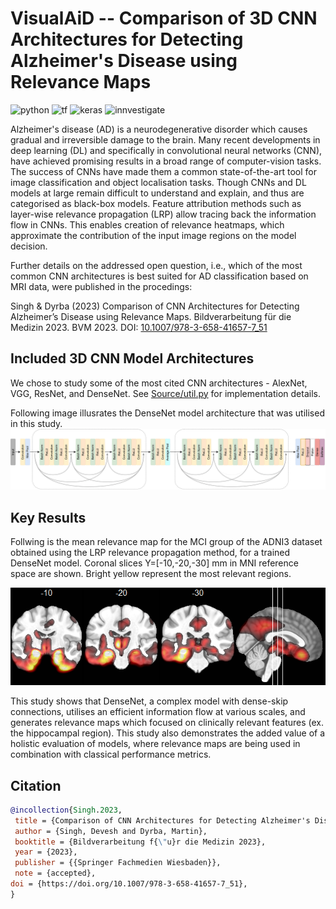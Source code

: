 # VisualAiD -- Comparison of 3D CNN Architectures for Detecting Alzheimer's Disease using Relevance Maps

![python](https://img.shields.io/badge/python-v3.7-green)
![tf](https://img.shields.io/badge/tensorflow-v1.15-orange)
![keras](https://img.shields.io/badge/keras-v.2.2.4-red)
![innvestigate](https://img.shields.io/badge/innvestigate-v.1.0.9-blue)


Alzheimer's disease (AD) is a neurodegenerative disorder which causes gradual and irreversible damage to the brain. 
Many recent developments in deep learning (DL) and specifically in convolutional neural networks (CNN), have achieved promising results in a broad range of computer-vision tasks.
The success of CNNs have made them a common state-of-the-art tool for image classification and object localisation tasks. 
Though CNNs and DL models at large remain difficult to understand and explain, and thus are categorised as black-box models.
Feature attribution methods such as layer-wise relevance propagation (LRP) allow tracing back the information flow in CNNs. 
This enables creation of relevance heatmaps, which approximate the contribution of the input image regions on the model decision. 

Further details on the addressed open question, i.e., which of the most common CNN architectures is best suited for AD classification based on MRI data, were published in the procedings:

Singh & Dyrba (2023) Comparison of CNN Architectures for Detecting Alzheimer’s Disease using Relevance Maps. 
Bildverarbeitung für die Medizin 2023. BVM 2023. DOI: [10.1007/978-3-658-41657-7_51](https://doi.org/10.1007/978-3-658-41657-7_51)

## Included 3D CNN Model Architectures

We chose to study some of the most cited CNN architectures - AlexNet, VGG, ResNet, and DenseNet.
See [Source/util.py](Source/util.py) for implementation details.

<!---TODO: add model architecture images here or below--->

Following image illusrates the DenseNet model architecture that was utilised in this study.
![DenseNet model architecture](/Images/densenet_architecture-1.png)


## Key Results

<!---TODO: add short results summary and relevance images here--->


Follwing is the mean relevance map for the MCI group of the ADNI3 dataset obtained using the
LRP relevance propagation method, for a trained DenseNet model. Coronal slices Y=[-10,-20,-30] mm in MNI reference space are shown. 
Bright yellow represent the most relevant regions.

<p align="center">
  <img src="/Images/MeanRelevanceMap_DenseNet.png">
</p>

This study shows that DenseNet, a complex model with dense-skip connections, utilises an efficient information flow at various scales,
and generates relevance maps which focused on clinically relevant features (ex. the hippocampal region).
This study also demonstrates the added value of a holistic evaluation of models, where relevance maps are being used in combination with classical performance metrics.

## Citation

```bibtex
@incollection{Singh.2023,
 title = {Comparison of CNN Architectures for Detecting Alzheimer's Disease using Relevance Maps},
 author = {Singh, Devesh and Dyrba, Martin},
 booktitle = {Bildverarbeitung f{\"u}r die Medizin 2023},
 year = {2023},
 publisher = {{Springer Fachmedien Wiesbaden}},
 note = {accepted},
doi = {https://doi.org/10.1007/978-3-658-41657-7_51},
}
```
